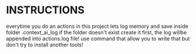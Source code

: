 # INSTRUCTIONS
everytime you do an actions in this project lets log memory and save inside folder .context_ai_log if the folder doesn't exist create it first, the log willbe appended into actions.log file! use command that allow you to write that but don't try to install another tools!